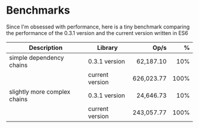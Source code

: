 Benchmarks
==========

Since I'm obsessed with performance, here is a tiny benchmark comparing the performance of the 0.3.1 version and the current version written in ES6

| Description                  | Library         | Op/s       |  %   |
|------------------------------|-----------------|-----------:|-----:|
| simple dependency chains     | 0.3.1 version   | 62,187.10  | 10%  |
|                              | current version | 626,023.77 | 100% |
| slightly more complex chains | 0.3.1 version   | 24,646.73  | 10%  |
|                              | current version | 243,057.77 | 100% |
